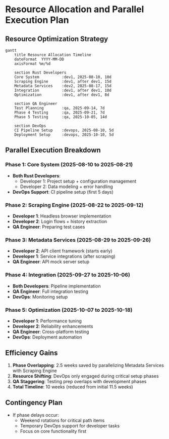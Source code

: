 # Resource Allocation and Parallel Execution Plan

## Resource Optimization Strategy
```mermaid
gantt
    title Resource Allocation Timeline
    dateFormat  YYYY-MM-DD
    axisFormat %m/%d

    section Rust Developers
    Core System          :dev1, 2025-08-10, 10d
    Scraping Engine      :dev1, after dev1, 15d
    Metadata Services    :dev2, 2025-08-17, 15d
    Integration          :dev1, after dev1, 10d
    Optimization         :dev1, after dev1, 8d

    section QA Engineer
    Test Planning        :qa, 2025-09-14, 7d
    Phase 4 Testing      :qa, 2025-09-21, 7d
    Phase 5 Testing      :qa, 2025-10-05, 14d

    section DevOps
    CI Pipeline Setup    :devops, 2025-08-10, 5d
    Deployment Setup     :devops, 2025-10-10, 5d
```

## Parallel Execution Breakdown

### Phase 1: Core System (2025-08-10 to 2025-08-21)
- **Both Rust Developers**:
  - Developer 1: Project setup + configuration management
  - Developer 2: Data modeling + error handling
- **DevOps Support**: CI pipeline setup (first 5 days)

### Phase 2: Scraping Engine (2025-08-22 to 2025-09-12)
- **Developer 1**: Headless browser implementation
- **Developer 2**: Login flows + history extraction
- **QA Engineer**: Preparing test cases

### Phase 3: Metadata Services (2025-08-29 to 2025-09-26)
- **Developer 2**: API client framework (starts early)
- **Developer 1**: Service integrations (after scraping)
- **QA Engineer**: API mock server setup

### Phase 4: Integration (2025-09-27 to 2025-10-06)
- **Both Developers**: Pipeline implementation
- **QA Engineer**: Full integration testing
- **DevOps**: Monitoring setup

### Phase 5: Optimization (2025-10-07 to 2025-10-18)
- **Developer 1**: Performance tuning
- **Developer 2**: Reliability enhancements
- **QA Engineer**: Cross-platform testing
- **DevOps**: Deployment automation

## Efficiency Gains
1. **Phase Overlapping**: 2.5 weeks saved by parallelizing Metadata Services with Scraping Engine
2. **Resource Shifting**: DevOps only engaged during critical setup phases
3. **QA Staggering**: Testing prep overlaps with development phases
4. **Total Timeline**: 10 weeks (reduced from initial 11.5 weeks)

## Contingency Plan
- If phase delays occur:
  - Weekend rotations for critical path items
  - Temporary DevOps support for developer tasks
  - Focus on core functionality first